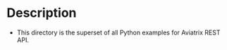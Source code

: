 Description
================================================================================

* This directory is the superset of all Python examples for Aviatrix REST API.